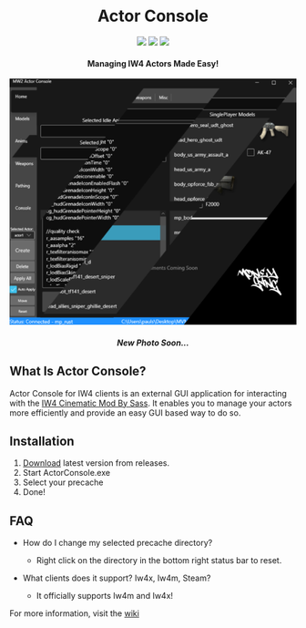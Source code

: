 <h1 align="center">
  <br>
  Actor Console
  <br>
</h1>

<div align="center">
  <a href="https://github.com/kruumy/Actor-Console-iw4/releases"><img src="https://img.shields.io/github/v/release/kruumy/Actor-Console-iw4?label=Latest%20version&style=flat-square"></a>
  <a href="https://github.com/kruumy/Actor-Console-iw4/releases""><img src="https://img.shields.io/github/downloads/kruumy/Actor-Console-iw4/total"></a>
  <a href="https://paypal.me/JPauls281"><img src="https://img.shields.io/badge/Donate-Paypal-orange?style=flat-square"></a>
</div>

<h4 align="center">Managing IW4 Actors Made Easy!</h4>

<div align="center">
  <a href="https://github.com/kruumy/Actor-Console-iw4/blob/main/preview.png">
    <img src="preview.png" alt="Preivew">
  </a>
<h5 align="center">New Photo Soon...</h5>
</div>

## What Is Actor Console?

Actor Console for IW4 clients is an external GUI application for interacting with the [IW4 Cinematic Mod By Sass](https://github.com/sortileges/iw4cine). It enables you to manage your actors more efficiently and provide an easy GUI based way to do so.

## Installation

1. [Download](https://github.com/kruumy/Actor-Console-iw4/releases/latest) latest version from releases.
2. Start ActorConsole.exe
3. Select your precache
4. Done!
                                       

## FAQ

* How do I change my selected precache directory?
    * Right click on the directory in the bottom right status bar to reset.

* What clients does it support? Iw4x, Iw4m, Steam?
    * It officially supports Iw4m and Iw4x! 

For more information, visit the [wiki](https://github.com/kruumy/Actor-Console-iw4/wiki)
